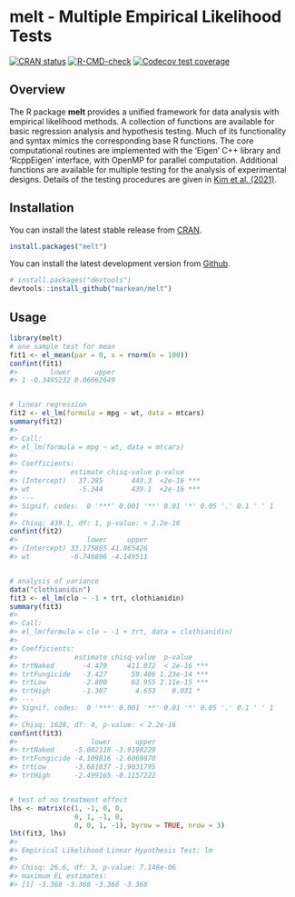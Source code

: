 
<!-- README.md is generated from README.Rmd. Please edit that file -->

# melt - Multiple Empirical Likelihood Tests

<!-- badges: start -->

[![CRAN
status](https://www.r-pkg.org/badges/version/melt)](https://CRAN.R-project.org/package=melt)
[![R-CMD-check](https://github.com/markean/melt/actions/workflows/R-CMD-check.yaml/badge.svg)](https://github.com/markean/melt/actions/workflows/R-CMD-check.yaml)
[![Codecov test
coverage](https://codecov.io/gh/markean/melt/branch/master/graph/badge.svg)](https://app.codecov.io/gh/markean/melt?branch=master)
<!-- badges: end -->

## Overview

The R package **melt** provides a unified framework for data analysis
with empirical likelihood methods. A collection of functions are
available for basic regression analysis and hypothesis testing. Much of
its functionality and syntax mimics the corresponding base R functions.
The core computational routines are implemented with the ‘Eigen’ C++
library and ‘RcppEigen’ interface, with OpenMP for parallel computation.
Additional functions are available for multiple testing for the analysis
of experimental designs. Details of the testing procedures are given in
[Kim et al. (2021)](https://arxiv.org/abs/2112.09206).

## Installation

You can install the latest stable release from
[CRAN](https://cran.r-project.org/package=melt).

``` r
install.packages("melt")
```

You can install the latest development version from
[Github](https://github.com/markean/melt).

``` r
# install.packages("devtools")
devtools::install_github("markean/melt")
```

## Usage

``` r
library(melt)
# one sample test for mean
fit1 <- el_mean(par = 0, x = rnorm(n = 100))
confint(fit1)
#>        lower      upper
#> 1 -0.3495232 0.06062649


# linear regression
fit2 <- el_lm(formula = mpg ~ wt, data = mtcars)
summary(fit2)
#> 
#> Call:
#> el_lm(formula = mpg ~ wt, data = mtcars)
#> 
#> Coefficients:
#>             estimate chisq-value p-value    
#> (Intercept)   37.285       443.3  <2e-16 ***
#> wt            -5.344       439.1  <2e-16 ***
#> ---
#> Signif. codes:  0 '***' 0.001 '**' 0.01 '*' 0.05 '.' 0.1 ' ' 1
#> 
#> Chisq: 439.1, df: 1, p-value: < 2.2e-16
confint(fit2)
#>                 lower     upper
#> (Intercept) 33.175865 41.865426
#> wt          -6.746896 -4.149511


# analysis of variance 
data("clothianidin")
fit3 <- el_lm(clo ~ -1 + trt, clothianidin)
summary(fit3)
#> 
#> Call:
#> el_lm(formula = clo ~ -1 + trt, data = clothianidin)
#> 
#> Coefficients:
#>              estimate chisq-value  p-value    
#> trtNaked       -4.479     411.072  < 2e-16 ***
#> trtFungicide   -3.427      59.486 1.23e-14 ***
#> trtLow         -2.800      62.955 2.11e-15 ***
#> trtHigh        -1.307       4.653    0.031 *  
#> ---
#> Signif. codes:  0 '***' 0.001 '**' 0.01 '*' 0.05 '.' 0.1 ' ' 1
#> 
#> Chisq: 1628, df: 4, p-value: < 2.2e-16
confint(fit3)
#>                  lower      upper
#> trtNaked     -5.002118 -3.9198229
#> trtFungicide -4.109816 -2.6069870
#> trtLow       -3.681837 -1.9031795
#> trtHigh      -2.499165 -0.1157222


# test of no treatment effect
lhs <- matrix(c(1, -1, 0, 0,
                0, 1, -1, 0,
                0, 0, 1, -1), byrow = TRUE, nrow = 3)
lht(fit3, lhs)
#> 
#> Empirical Likelihood Linear Hypothesis Test: lm 
#> 
#> Chisq: 26.6, df: 3, p-value: 7.148e-06
#> maximum EL estimates:
#> [1] -3.368 -3.368 -3.368 -3.368
```
